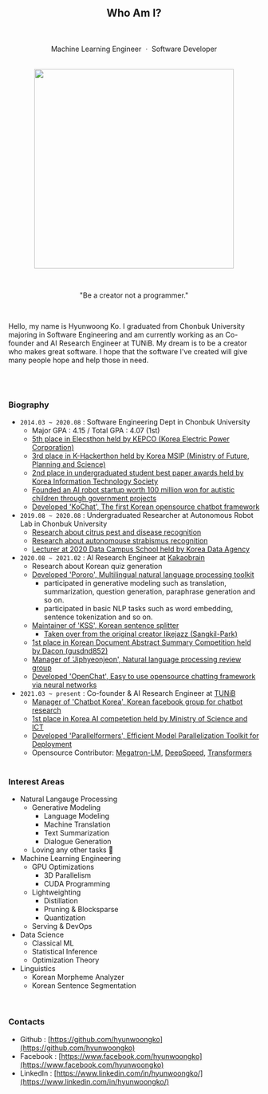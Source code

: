 <div align=center>

## Who Am I?

<br>

Machine Learning Engineer ㆍ Software Developer <br><br>

<img width=400 src="https://avatars3.githubusercontent.com/u/38183241?s=460&u=bda10be940252ef4f36d945d5fc369f4a6b6b51f&v=4"> <br>

<br>

"Be a creator not a programmer." 

</div>

<br>

<div align=left>
  
Hello, my name is Hyunwoong Ko. I graduated from Chonbuk University majoring in Software Engineering and am currently working as an Co-founder and AI Research Engineer at TUNiB. My dream is to be a creator who makes great software. I hope that the software I've created will give many people hope and help those in need.

<br>
<br>

### Biography
- `2014.03 ~ 2020.08` : Software Engineering Dept in Chonbuk University
  - Major GPA : 4.15 / Total GPA : 4.07 (1st)
  - [5th place in Elecsthon held by KEPCO (Korea Electric Power Corporation)](https://blog.kepco.co.kr/1310)
  - [3rd place in K-Hackerthon held by Korea MSIP (Ministry of Future, Planning and Science)](https://newsis.com/view/?id=NISX20181108_0000467462&cID=10808&pID=10800)
  - [2nd place in undergraduated student best paper awards held by Korea Information Technology Society](http://www.todayan.com/news/articleView.html?idxno=230207)
  - [Founded an AI robot startup worth 100 million won for autistic children through government projects](https://github.com/hyunwoongko/social-robot-bao)
  - [Developed 'KoChat', The first Korean opensource chatbot framework](https://github.com/hyunwoongko/kochat)
- `2019.08 ~ 2020.08` : Undergraduated Researcher at Autonomous Robot Lab in Chonbuk University
  - [Research about citrus pest and disease recognition](https://github.com/hyunwoongko/citrus-pest-disease-recognition)
  - [Research about autonomouse strabismus recognition](https://github.com/hyunwoongko/strabismus-recognition)
  - [Lecturer at 2020 Data Campus School held by Korea Data Agency](https://github.com/hyunwoongko/bigdata-lecture)
- `2020.08 ~ 2021.02` : AI Research Engineer at [Kakaobrain](https://github.com/kakaobrain)
  - Research about Korean quiz generation
  - [Developed 'Pororo', Multilingual natural language processing toolkit](https://github.com/kakaobrain/pororo)
    - participated in generative modeling such as translation, summarization, question generation, paraphrase generation and so on.
    - participated in basic NLP tasks such as word embedding, sentence tokenization and so on.
  - [Maintainer of 'KSS', Korean sentence splitter](https://github.com/hyunwoongko/kss)
    - [Taken over from the original creator likejazz (Sangkil-Park)](https://github.com/likejazz/korean-sentence-splitter)
  - [1st place in Korean Document Abstract Summary Competition held by Dacon (gusdnd852)](https://dacon.io/competitions/official/235673/leaderboard/)
  - [Manager of 'Jiphyeonjeon', Natural language processing review group](https://github.com/jiphyeonjeon/nlp-review)
  - [Developed 'OpenChat', Easy to use opensource chatting framework via neural networks](https://github.com/hyunwoongko/openchat)
- `2021.03 ~ present` : Co-founder & AI Research Engineer at [TUNiB](https://github.com/tunib-ai)
  - [Manager of 'Chatbot Korea', Korean facebook group for chatbot research](facebook.com/groups/ChatbotDevKR)
  - [1st place in Korea AI competetion held by Ministry of Science and ICT](https://m.etnews.com/20210715000270)
  - [Developed 'Parallelformers', Efficient Model Parallelization Toolkit for Deployment](https://github.com/tunib-ai/parallelformers)
  - Opensource Contributor: [Megatron-LM](https://github.com/nvidia/Megatron-LM/commits?author=hyunwoongko), [DeepSpeed](https://github.com/microsoft/DeepSpeed/commits?author=hyunwoongko), [Transformers](https://github.com/huggingface/transformers/pull/13726)
  <br>

### Interest Areas
- Natural Langauge Processing
  - Generative Modeling
    - Language Modeling
    - Machine Translation
    - Text Summarization
    - Dialogue Generation
  - Loving any other tasks 🥰
- Machine Learning Engineering
  - GPU Optimizations
    - 3D Parallelism
    - CUDA Programming
  - Lightweighting
    - Distillation
    - Pruning & Blocksparse
    - Quantization
  - Serving & DevOps
- Data Science
  - Classical ML
  - Statistical Inference
  - Optimization Theory
- Linguistics
  - Korean Morpheme Analyzer
  - Korean Sentence Segmentation  
<br>

### Contacts
- Github : [https://github.com/hyunwoongko](https://github.com/hyunwoongko)
- Facebook : [https://www.facebook.com/hyunwoongko](https://www.facebook.com/hyunwoongko)
- LinkedIn : [https://www.linkedin.com/in/hyunwoongko/](https://www.linkedin.com/in/hyunwoongko/)

</div>

